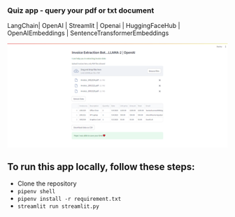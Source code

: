 ### Quiz app - query your pdf or txt document

LangChain| OpenAI | Streamlit | Openai | HuggingFaceHub | OpenAIEmbeddings | SentenceTransformerEmbeddings

![App](app.png)

## To run this app locally, follow these steps:

- Clone the repository
- `pipenv shell`
- `pipenv install -r requirement.txt`
- `streamlit run streamlit.py`
